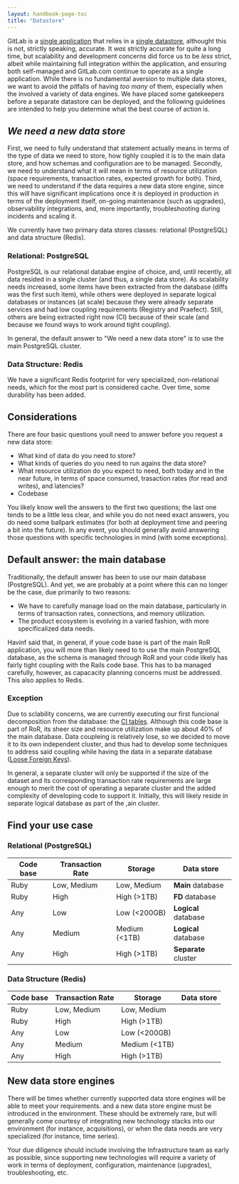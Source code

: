 ```yaml
---
layout: handbook-page-toc
title: "Datastore"
---
```


GitLab is a [single application](https://about.gitlab.com/handbook/product/single-application/) that relies in a [single datastore](https://about.gitlab.com/handbook/product/single-application/#single-data-store), althought this is not, strictly speaking, accurate. It *was* strictly accurate for quite a long time, but scalability and development concerns did force us to be *less* strict, albeit while maintaining full integration within the application, and ensuring both self-managed and GitLab.com continue to operate as a single application. While there is no fundamental aversion to multiple data stores, we want to avoid the pitfalls of having *too many* of them, especially when the involved a variety of data engines. We have placed some gatekeepers before a separate datastore can be deployed, and the following guidelines are intended to help you determine what the best course of action is.

## *We need a new data store*

First, we need to fully understand that statement actually means in terms of the type of data we need to store, how tighly coupled it is to the main data store, and how schemas and configuration are to be managed. Secondly, we need to understand what it will mean in terms of resource utilization (space requirements, transaction rates, expected growth for both). Third, we need to understand if the data requires a new data store engine, since this will have significant implications once it is deployed in production in terms of the deployment itself, on-going maintenance (such as upgrades), observability integrations, and, more importantly, troubleshooting during incidents and scaling it.

We currently have two primary data stores classes: relational (PostgreSQL) and data structure (Redis). 

### Relational: PostgreSQL

PostgreSQL is our relational databae engine of choice, and, until recently, all data resided in a single cluster (and thus, a single data store). As scalability needs increased, some items have been extracted from the database (diffs was the first such item), while others were deployed in separate logical databases or instances (at scale) because they were already separate services and had low coupling requirements (Registry and Praefect). Still, others are being extracted right now (CI) because of their scale (and because we found ways to work around tight coupling).

In general, the default answer to "We need a new data store" is to use the main PostgreSQL cluster.

### Data Structure: Redis

We have a significant Redis footprint for very specialized, non-relational needs, which for the most part is considered cache. Over time, some durability has been added.

## Considerations

There are four basic questions youll need to answer before you request a new data store:

* What kind of data do you need to store?
* What kinds of queries do you need to run agains the data store?
* What resource utilization do you expect to need, both today and in the near future, in terms of space consumed, trasaction rates (for read and writes), and latencies?
* Codebase

You likely know well the answers to the first two questions; the last one tends to be a little less clear, and while you do not need exact answers, you do need some ballpark estimates (for both at deployment time and peering a bit into the future). In any event, you should generally avoid answering those questions with specific technologies in mind (with some exceptions).

## Default answer: the main database

Traditionally, the default answer has been to use our main database (PostgreSQL). And yet, we are probably at a point where this can no longer be the case, due primarily to two reasons:

* We have to carefully manage load on the main database, particularly in terms of transaction rates, connections, and memory utilization.
* The product ecosystem is evolving in a varied fashion, with more specificalized data needs.

Havinf said that, in general, if youe code base is part of the main RoR application, you will more than likely need to to use the main PostgreSQL database, as the schema is managed through RoR and your code likely has fairly tight coupling with the Rails code base. This has to ba managed carefully, however, as capacacity planning concerns must be addressed. This also applies to Redis.

### Exception

Due to sclability concerns, we are currently executing our first funcional decomposition from the database: the [CI tables](https://gitlab.com/groups/gitlab-org/-/epics/6167). Although this code base is part of RoR, its sheer size and resource utilization make up about 40% of the main database. Data coupleing is relatively lose, so we decided to move it to its own independent cluster, and thus had to develop some techniques to address said coupling while having the data in a separate database ([Loose Foreign Keys](https://docs.gitlab.com/ee/development/database/loose_foreign_keys.html)).

In general, a separate cluster will only be supported if the size of the dataset and its corresponding transaction rate requirements are large enough to merit the cost of operating a separate cluster and the added complexity of developing code to support it. Initially, this will likely reside in separate logical database as part of the ,ain cluster.

## Find your use case

### Relational (PostgreSQL)

| Code base | Transaction Rate | Storage       | Data store           |
| --------- | ---------------- | ------------- | -------------------- |
| Ruby      | Low, Medium      | Low, Medium   | **Main** database    |
| Ruby      | High             | High (>1TB)   | **FD** database      |
| Any       | Low              | Low (<200GB)  | **Logical** database |
| Any       | Medium           | Medium (<1TB) | **Logical** database |
| Any       | High             | High (>1TB)   | **Separate** cluster |

### Data Structure (Redis)

| Code base | Transaction Rate | Storage       | Data store |
| --------- | ---------------- | ------------- | ---------- |
| Ruby      | Low, Medium      | Low, Medium   |            |
| Ruby      | High             | High (>1TB)   |            |
| Any       | Low              | Low (<200GB)  |            |
| Any       | Medium           | Medium (<1TB) |            |
| Any       | High             | High (>1TB)   |            |

## New data store engines

There will be times whether currently supported data store engines will be able to meet your requirements. and a new data store engine must be introduced in the environment. These should be extremely rare, but will generally come courtesy of integrating new technology stacks into our environment (for instance, acquisitions), or when the data needs are very specialized (for instance, time series).

Your due diligence should include involving the Infrastructure team as early as possible, since supporting new technologies will require a variety of work in terms of deployment, configuration, maintenance (upgrades), troubleshooting, etc.
